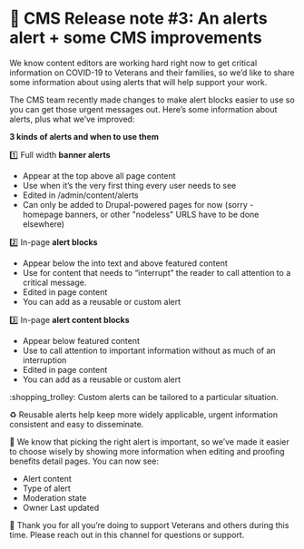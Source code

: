 
# :mega: CMS Release note #3: An alerts alert + some CMS improvements

We know content editors are working hard right now to get critical information on COVID-19 to Veterans and their families, so we’d like to share some information about using alerts that will help support your work.

The CMS team recently made changes to make alert blocks easier to use so you can get those urgent messages out. Here’s some information about alerts, plus what we’ve improved:

**3 kinds of alerts and when to use them**

:one: Full width **banner alerts**

- Appear at the top above all page content
- Use when it’s the very first thing every user needs to see
- Edited in /admin/content/alerts
- Can only be added to Drupal-powered pages for now (sorry - homepage banners, or other "nodeless" URLS have to be done elsewhere)

:two: In-page **alert blocks**

- Appear below the into text and above featured content
- Use for content that needs to “interrupt” the reader to call attention to a critical message.
- Edited in page content
- You can add as a reusable or custom alert


:three: In-page **alert content blocks**

- Appear below featured content
- Use to call attention to important information without as much of an interruption
- Edited in page content
- You can add as a reusable or custom alert

:shopping_trolley: Custom alerts can be tailored to a particular situation.

:recycle: Reusable alerts help keep more widely applicable, urgent information consistent and easy to disseminate.

:eyes: We know that picking the right alert is important, so we’ve made it easier to choose wisely by showing more information when editing and proofing benefits detail pages. You can now see:

- Alert content
- Type of alert
- Moderation state
- Owner
Last updated

:pray: Thank you for all you’re doing to support Veterans and others during this time. Please reach out in this channel for questions or support.
